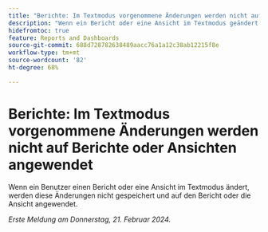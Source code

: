 ```yaml
---
title: "Berichte: Im Textmodus vorgenommene Änderungen werden nicht auf Berichte oder Ansichten angewendet."
description: "Wenn ein Bericht oder eine Ansicht im Textmodus geändert wird, werden diese Änderungen nicht gespeichert und nicht auf den Bericht oder die Ansicht angewendet."
hidefromtoc: true
feature: Reports and Dashboards
source-git-commit: 688d728782638489aacc76a1a12c38ab12215f8e
workflow-type: tm+mt
source-wordcount: '82'
ht-degree: 68%

---
```



# Berichte: Im Textmodus vorgenommene Änderungen werden nicht auf Berichte oder Ansichten angewendet

Wenn ein Benutzer einen Bericht oder eine Ansicht im Textmodus ändert, werden diese Änderungen nicht gespeichert und auf den Bericht oder die Ansicht angewendet.

_Erste Meldung am Donnerstag, 21. Februar 2024._
